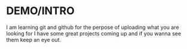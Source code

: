 # DEMO/INTRO

I am learning git and github for the perpose of uploading what you are looking for 
I have some great projects coming up and if you wanna see them keep an eye out.

